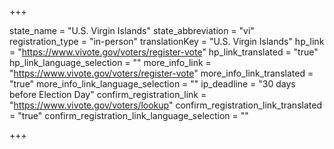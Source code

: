 +++

state_name = "U.S. Virgin Islands"
state_abbreviation = "vi"
registration_type = "in-person"
translationKey = "U.S. Virgin Islands"
hp_link = "https://www.vivote.gov/voters/register-vote"
hp_link_translated = "true"
hp_link_language_selection = ""
more_info_link = "https://www.vivote.gov/voters/register-vote"
more_info_link_translated = "true"
more_info_link_language_selection = ""
ip_deadline = "30 days before Election Day"
confirm_registration_link = "https://www.vivote.gov/voters/lookup"
confirm_registration_link_translated = "true"
confirm_registration_link_language_selection = ""

+++